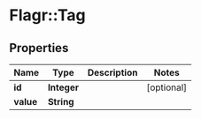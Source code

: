 # Flagr::Tag

## Properties
Name | Type | Description | Notes
------------ | ------------- | ------------- | -------------
**id** | **Integer** |  | [optional] 
**value** | **String** |  | 


